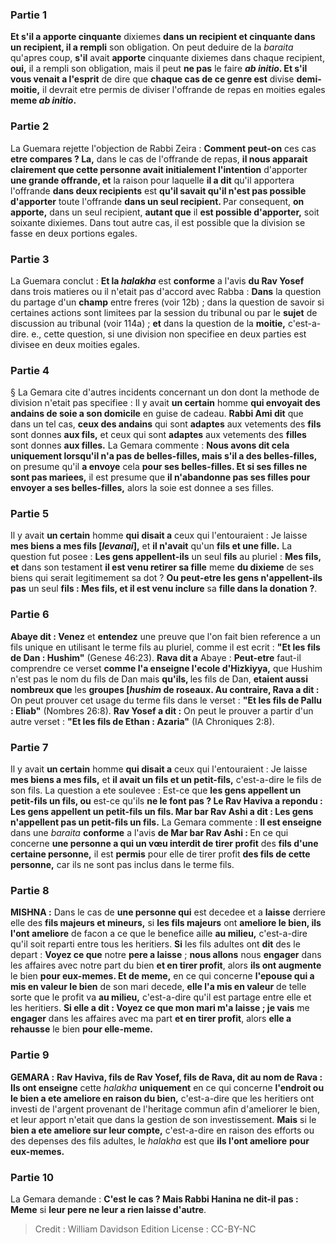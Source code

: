 
### Partie 1
<b>Et s'il a apporte cinquante</b> dixiemes <b>dans un recipient et cinquante dans un recipient, il a rempli</b> son obligation. On peut deduire de la <i>baraita</i> qu'apres coup, <b>s'il</b> avait <b>apporte</b> cinquante dixiemes dans chaque recipient, <b>oui,</b> il a rempli son obligation, mais il peut <b>ne pas</b> le faire <b><i>ab initio</i>. Et s'il vous venait a l'esprit</b> de dire que <b>chaque cas de ce genre est</b> divise <b>demi-moitie,</b> il devrait etre permis de diviser l'offrande de repas en moities egales <b>meme <i>ab initio</i>.</b>

### Partie 2
La Guemara rejette l'objection de Rabbi Zeira : <b>Comment peut-on</b> ces cas <b>etre compares ? La,</b> dans le cas de l'offrande de repas, <b>il nous apparait clairement que cette personne avait initialement l'intention</b> d'apporter <b>une grande offrande, et</b> la raison pour laquelle <b>il a dit</b> qu'il apportera l'offrande <b>dans deux recipients</b> est <b>qu'il savait qu'il n'est pas possible d'apporter</b> toute l'offrande <b>dans un seul recipient. </b> Par consequent, <b>on apporte,</b> dans un seul recipient, <b>autant que</b> il <b>est possible d'apporter,</b> soit soixante dixiemes. Dans tout autre cas, il est possible que la division se fasse en deux portions egales.

### Partie 3
La Guemara conclut : <b>Et la <i>halakha</i></b> est <b>conforme</b> a l'avis <b>du Rav Yosef</b> dans trois matieres ou il n'etait pas d'accord avec Rabba : <b>Dans</b> la question du partage d'un <b>champ</b> entre freres (voir 12b) ; dans la question de savoir si certaines actions sont limitees par la session du tribunal ou par le <b>sujet</b> de discussion au tribunal (voir 114a) ; <b>et</b> dans la question de la <b>moitie,</b> c'est-a-dire. e., cette question, si une division non specifiee en deux parties est divisee en deux moities egales.

### Partie 4
§ La Gemara cite d'autres incidents concernant un don dont la methode de division n'etait pas specifiee : Il y avait <b>un certain</b> homme <b>qui envoyait des andains de soie a son domicile</b> en guise de cadeau. <b>Rabbi Ami dit</b> que dans un tel cas, <b>ceux des andains</b> qui sont <b>adaptes</b> aux vetements des <b>fils</b> sont donnes <b>aux fils,</b> et ceux qui sont <b>adaptes</b> aux vetements des <b>filles</b> sont donnes <b>aux filles.</b> La Gemara commente : <b>Nous avons dit cela uniquement lorsqu'il n'a pas de belles-filles, mais s'il a des belles-filles,</b> on presume qu'il <b>a envoye</b> cela <b>pour ses belles-filles. Et si ses filles ne sont pas mariees,</b> il est presume que <b>il n'abandonne pas ses filles pour envoyer a ses belles-filles,</b> alors la soie est donnee a ses filles.

### Partie 5
Il y avait <b>un certain</b> homme <b>qui disait a</b> ceux qui l'entouraient : Je laisse <b>mes biens a mes fils [<i>levanai</i>],</b> et <b>il n'avait</b> qu'un <b>fils et une fille.</b> La question fut posee : <b>Les gens appellent-ils</b> un seul <b>fils</b> au pluriel : <b>Mes fils, et</b> dans son testament <b>il est venu retirer sa fille</b> meme <b>du dixieme</b> de ses biens qui serait legitimement sa dot ? <b>Ou peut-etre les gens n'appellent-ils pas</b> un seul <b>fils : Mes fils, et il est venu inclure</b> sa <b>fille dans la donation ?</b>.

### Partie 6
<b>Abaye dit : Venez</b> et <b>entendez</b> une preuve que l'on fait bien reference a un fils unique en utilisant le terme fils au pluriel, comme il est ecrit : <b>"Et les fils de Dan : Hushim"</b> (Genese 46:23). <b>Rava dit a</b> Abaye : <b>Peut-etre</b> faut-il comprendre ce verset <b>comme l'a enseigne l'ecole d'Hizkiyya,</b> que Hushim n'est pas le nom du fils de Dan mais <b>qu'ils, </b> les fils de Dan, <b>etaient aussi nombreux que</b> les <b>groupes [<i>hushim</i> de roseaux. Au contraire, Rava a dit :</b> On peut prouver cet usage du terme fils dans le verset : <b>"Et les fils de Pallu : Eliab"</b> (Nombres 26:8). <b>Rav Yosef a dit :</b> On peut le prouver a partir d'un autre verset : <b>"Et les fils de Ethan : Azaria"</b> (IA Chroniques 2:8).

### Partie 7
Il y avait <b>un certain</b> homme <b>qui disait a</b> ceux qui l'entouraient : Je laisse <b>mes biens a mes fils,</b> et <b>il avait un fils et un petit-fils,</b> c'est-a-dire le fils de son fils. La question a ete soulevee : Est-ce que <b>les gens appellent un petit-fils un fils, ou</b> est-ce qu'ils <b>ne le font pas ? Le Rav Haviva a repondu : Les gens appellent un petit-fils un fils. Mar bar Rav Ashi a dit : Les gens n'appellent pas un petit-fils un fils.</b> La Gemara commente : <b>Il est enseigne</b> dans une <i>baraita</i> <b>conforme</b> a l'avis <b>de Mar bar Rav Ashi : </b> En ce qui concerne <b>une personne a qui un vœu interdit de tirer profit</b> des <b>fils d'une certaine personne,</b> il est <b>permis</b> pour elle de tirer profit <b>des <b>fils de</b> cette personne,</b> car ils ne sont pas inclus dans le terme fils.

### Partie 8
<strong>MISHNA :</strong> Dans le cas de <b>une personne qui</b> est decedee et a <b>laisse</b> derriere elle des <b>fils majeurs et mineurs,</b> si <b>les fils majeurs</b> ont <b>ameliore le bien, ils l'ont ameliore</b> de facon a ce que le benefice aille <b>au milieu,</b> c'est-a-dire qu'il soit reparti entre tous les heritiers. <b>Si</b> les fils adultes ont <b>dit</b> des le depart : <b>Voyez ce que</b> notre <b>pere a laisse</b> ; <b>nous allons</b> nous <b>engager</b> dans les affaires avec notre part du bien <b>et en tirer profit</b>, alors <b>ils ont augmente</b> le bien <b>pour eux-memes. Et de meme,</b> en ce qui concerne <b>l'epouse qui a mis en valeur le bien</b> de son mari decede, <b>elle l'a mis en valeur</b> de telle sorte que le profit va <b>au milieu,</b> c'est-a-dire qu'il est partage entre elle et les heritiers. <b>Si elle a dit : Voyez ce que mon mari m'a laisse ; je vais</b> me <b>engager</b> dans les affaires avec ma part <b>et en tirer profit</b>, alors <b>elle a rehausse</b> le bien <b>pour elle-meme.</b>

### Partie 9
<strong>GEMARA :</strong> <b>Rav Haviva, fils de Rav Yosef, fils de Rava, dit au nom de Rava : Ils ont enseigne</b> cette <i>halakha</i> <b>uniquement</b> en ce qui concerne <b>l'endroit ou le bien a ete ameliore en raison du bien,</b> c'est-a-dire que les heritiers ont investi de l'argent provenant de l'heritage commun afin d'ameliorer le bien, et leur apport n'etait que dans la gestion de son investissement. <b>Mais</b> si le <b>bien a ete ameliore sur leur compte,</b> c'est-a-dire en raison des efforts ou des depenses des fils adultes, le <i>halakha</i> est que <b>ils l'ont ameliore</b> <b>pour eux-memes.</b>

### Partie 10
La Gemara demande : <b>C'est le cas ? Mais Rabbi Hanina ne dit-il pas : Meme</b> si <b>leur pere ne leur a rien laisse d'autre</b>.

>Credit : William Davidson Edition
>License : CC-BY-NC